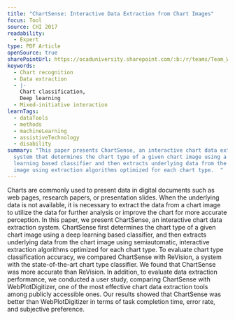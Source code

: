 ```yaml
---
title: "ChartSense: Interactive Data Extraction from Chart Images"
focus: Tool
source: CHI 2017
readability:
  - Expert
type: PDF Article
openSource: true
sharePointUrl: https://ocaduniversity.sharepoint.com/:b:/r/teams/Team_WeCount/Shared%20Documents/Resources%20and%20Tools/Literature%20(curated)/ChartSense%20Interactive%20Data%20Extraction%20from%20Chart%20Images.pdf?csf=1&web=1&e=b20IPB
keywords:
  - Chart recognition
  - Data extraction
  - |-
    Chart classification,
    Deep learning
  - Mixed-initiative interaction
learnTags:
  - dataTools
  - methods
  - machineLearning
  - assistiveTechnology
  - disability
summary: "This paper presents ChartSense, an interactive chart data extraction
  system that determines the chart type of a given chart image using a deep
  learning based classifier and then extracts underlying data from the chart
  image using extraction algorithms optimized for each chart type.  "
---
```

Charts are commonly used to present data in digital documents such as web pages, research papers, or presentation slides. When the underlying data is not available, it is necessary to extract the data from a chart image to utilize the data for further analysis or improve the chart for more accurate perception. In this paper, we present ChartSense, an interactive chart data extraction system. ChartSense first determines the chart type of a given chart image using a deep learning based classifier, and then extracts underlying data from the chart image using semiautomatic, interactive extraction algorithms optimized for each chart type. To evaluate chart type classification accuracy, we compared ChartSense with ReVision, a system with the state-of-the-art chart type classifier. We found that ChartSense was more accurate than ReVision. In addition, to evaluate data extraction performance, we conducted a user study, comparing ChartSense with WebPlotDigitizer, one of the most effective chart data extraction tools among publicly accessible ones. Our results showed that ChartSense was better than WebPlotDigitizer in terms of task completion time, error rate, and subjective preference.

